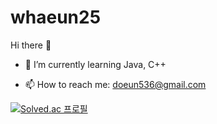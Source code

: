 # whaeun25

Hi there 👋

  - 🌱 I’m currently learning Java, C++
  
  - 📫 How to reach me: doeun536@gmail.com


[![Solved.ac
프로필](http://mazassumnida.wtf/api/v2/generate_badge?boj=whaeun25)](https://solved.ac/whaeun25)
